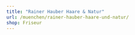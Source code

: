 ```yaml
---
title: "Rainer Hauber Haare & Natur"
url: /muenchen/rainer-hauber-haare-und-natur/
shop: Friseur
---
```

